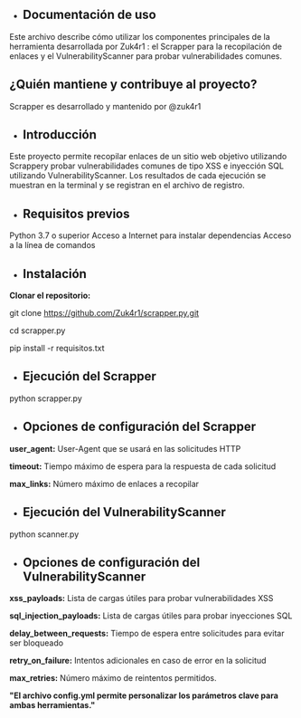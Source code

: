 - ## **Documentación de uso**

Este archivo describe cómo utilizar los componentes principales de la herramienta desarrollada por Zuk4r1 : el Scrapper para la recopilación de enlaces y el VulnerabilityScanner para probar vulnerabilidades comunes.

## **¿Quién mantiene y contribuye al proyecto?**

Scrapper es desarrollado y mantenido por @zuk4r1

- ## **Introducción**

Este proyecto permite recopilar enlaces de un sitio web objetivo utilizando Scrappery probar vulnerabilidades comunes de tipo XSS e inyección SQL utilizando VulnerabilityScanner. Los resultados de cada ejecución se muestran en la terminal y se registran en el archivo de registro.

- ## **Requisitos previos**

Python 3.7 o superior
Acceso a Internet para instalar dependencias
Acceso a la línea de comandos

- ## **Instalación**

**Clonar el repositorio:**


git clone https://github.com/Zuk4r1/scrapper.py.git

cd scrapper.py

pip install -r requisitos.txt


- ## **Ejecución del Scrapper**

python scrapper.py


- ## **Opciones de configuración del Scrapper**

**user_agent:** User-Agent que se usará en las solicitudes HTTP

**timeout:** Tiempo máximo de espera para la respuesta de cada solicitud

**max_links:** Número máximo de enlaces a recopilar


- ## **Ejecución del VulnerabilityScanner**

python scanner.py


- ## **Opciones de configuración del VulnerabilityScanner**

**xss_payloads:** Lista de cargas útiles para probar vulnerabilidades XSS

**sql_injection_payloads:** Lista de cargas útiles para probar inyecciones SQL

**delay_between_requests:** Tiempo de espera entre solicitudes para evitar ser bloqueado

**retry_on_failure:** Intentos adicionales en caso de error en la solicitud

**max_retries:** Número máximo de reintentos permitidos.

**"El archivo config.yml permite personalizar los parámetros clave para ambas herramientas."**
